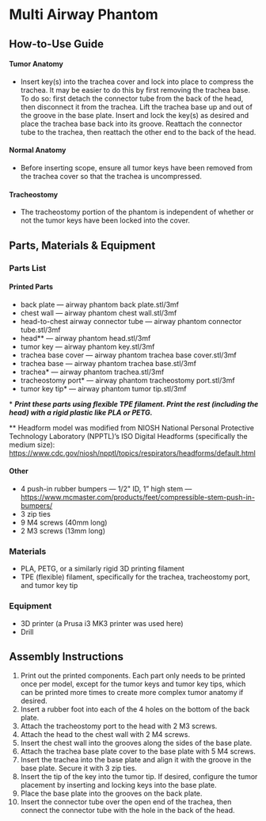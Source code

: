 # Multi Airway Phantom

## How-to-Use Guide
#### Tumor Anatomy
* Insert key(s) into the trachea cover and lock into place to compress the trachea. It may be easier to do this by first removing the trachea base. To do so: first detach the connector tube from the back of the head, then disconnect it from the trachea. Lift the trachea base up and out of the groove in the base plate. Insert and lock the key(s) as desired and place the trachea base back into its groove. Reattach the connector tube to the trachea, then reattach the other end to the back of the head.

#### Normal Anatomy
* Before inserting scope, ensure all tumor keys have been removed from the trachea cover so that the trachea is uncompressed.

#### Tracheostomy
* The tracheostomy portion of the phantom is independent of whether or not the tumor keys have been locked into the cover.

## Parts, Materials & Equipment
### Parts List
#### Printed Parts
* back plate — airway phantom back plate.stl/3mf
* chest wall — airway phantom chest wall.stl/3mf
* head-to-chest airway connector tube — airway phantom connector tube.stl/3mf
* head** — airway phantom head.stl/3mf
* tumor key — airway phantom key.stl/3mf
* trachea base cover — airway phantom trachea base cover.stl/3mf
* trachea base — airway phantom trachea base.stl/3mf
* trachea* — airway phantom trachea.stl/3mf
* tracheostomy port* — airway phantom tracheostomy port.stl/3mf
* tumor key tip* — airway phantom tumor tip.stl/3mf

\* ***Print these parts using flexible TPE filament. Print the rest (including the head) with a rigid plastic like PLA or PETG.***

** Headform model was modified from NIOSH National Personal Protective Technology Laboratory (NPPTL)’s ISO Digital Headforms (specifically the medium size): https://www.cdc.gov/niosh/npptl/topics/respirators/headforms/default.html

#### Other
* 4 push-in rubber bumpers — 1/2" ID, 1” high stem — https://www.mcmaster.com/products/feet/compressible-stem-push-in-bumpers/
* 3 zip ties
* 9 M4 screws (40mm long)
* 2 M3 screws (13mm long)

### Materials
* PLA, PETG, or a similarly rigid 3D printing filament
* TPE (flexible) filament, specifically for the trachea, tracheostomy port, and tumor key tip

### Equipment
* 3D printer (a Prusa i3 MK3 printer was used here)
* Drill 

## Assembly Instructions
1. Print out the printed components. Each part only needs to be printed once per model, except for the tumor keys and tumor key tips, which can be printed more times to create more complex tumor anatomy if desired.
2. Insert a rubber foot into each of the 4 holes on the bottom of the back plate.
3. Attach the tracheostomy port to the head with 2 M3 screws.
4. Attach the head to the chest wall with 2 M4 screws.
5. Insert the chest wall into the grooves along the sides of the base plate.
6. Attach the trachea base plate cover to the base plate with 5 M4 screws.
7. Insert the trachea into the base plate and align it with the groove in the base plate. Secure it with 3 zip ties.
8. Insert the tip of the key into the tumor tip. If desired, configure the tumor placement by inserting and locking keys into the base plate.
9. Place the base plate into the grooves on the back plate.
10. Insert the connector tube over the open end of the trachea, then connect the connector tube with the hole in the back of the head.
